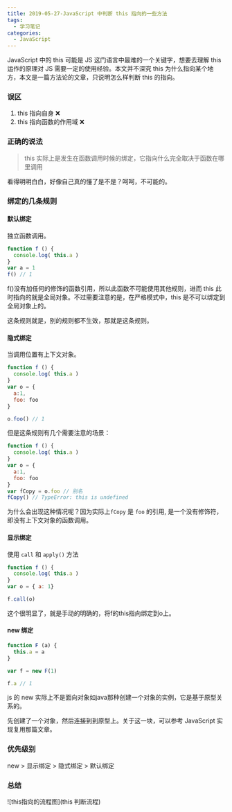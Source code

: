 ```yaml
---
title: 2019-05-27-JavaScript 中判断 this 指向的一些方法
tags:
  - 学习笔记
categories:
  - JavaScript
---
```


JavaScript 中的 this 可能是 JS 这门语言中最难的一个关键字，想要去理解 this 运作的原理对 JS 需要一定的使用经验。本文并不深究 this 为什么指向某个地方，本文是一篇方法论的文章，只说明怎么样判断 this 的指向。

### 误区
1. this 指向自身 ❌
2. this 指向函数的作用域 ❌

### 正确的说法
> this 实际上是发生在函数调用时候的绑定，它指向什么完全取决于函数在哪里调用

看得明明白白，好像自己真的懂了是不是？呵呵，不可能的。

### 绑定的几条规则

#### 默认绑定
独立函数调用。

```js
function f () {
  console.log( this.a )
}
var a = 1
f() // 1

```
f()没有加任何的修饰的函数引用，所以此函数不可能使用其他规则，进而 this 此时指向的就是全局对象。不过需要注意的是，在严格模式中，this 是不可以绑定到全局对象上的。

这条规则就是，别的规则都不生效，那就是这条规则。

#### 隐式绑定
当调用位置有上下文对象。

```js
function f () {
  console.log( this.a )
}
var o = {
  a:1,
  foo: foo
}

o.foo() // 1
```

但是这条规则有几个需要注意的场景：

```js
function f () {
  console.log( this.a )
}
var o = {
  a:1,
  foo: foo
}
var fCopy = o.foo // 别名
fCopy() // TypeError: this is undefined
```
为什么会出现这种情况呢？因为实际上`fCopy` 是 `foo` 的引用, 是一个没有修饰符，即没有上下文对象的函数调用。

#### 显示绑定
使用 `call` 和 `apply()` 方法
```js
function f () {
  console.log( this.a )
}
var o = { a: 1}

f.call(o)
```
这个很明显了，就是手动的明确的，将f的this指向绑定到o上。

#### new 绑定
```js
function F (a) {
  this.a = a
}

var f = new F(1)

f.a // 1
```
js 的 new 实际上不是面向对象如java那种创建一个对象的实例，它是基于原型关系的。

先创建了一个对象，然后连接到到原型上。关于这一块，可以参考 JavaScript 实现复用那篇文章。

### 优先级别
new > 显示绑定 > 隐式绑定 > 默认绑定

### 总结
![this指向的流程图](this 判断流程)
